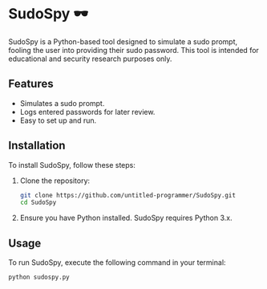 # SudoSpy 🕶️

SudoSpy is a Python-based tool designed to simulate a sudo prompt, fooling the user into providing their sudo password. This tool is intended for educational and security research purposes only.

## Features

- Simulates a sudo prompt.
- Logs entered passwords for later review.
- Easy to set up and run.

## Installation

To install SudoSpy, follow these steps:

1. Clone the repository:
    ```bash
    git clone https://github.com/untitled-programmer/SudoSpy.git
    cd SudoSpy
    ```

2. Ensure you have Python installed. SudoSpy requires Python 3.x.

## Usage

To run SudoSpy, execute the following command in your terminal:

```bash
python sudospy.py
